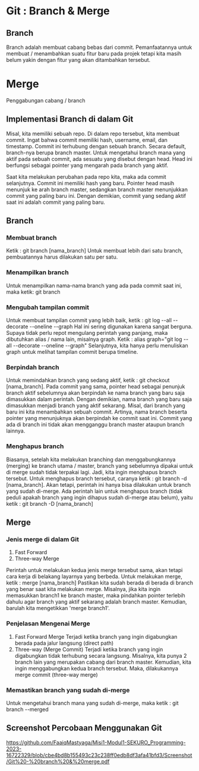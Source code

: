 # Git : Branch & Merge

## Branch
Branch adalah membuat cabang bebas dari commit. Pemanfaatannya untuk membuat / menambahkan suatu fitur baru pada projek tetapi kita masih belum yakin dengan fitur yang akan ditambahkan tersebut.

# Merge
Penggabungan cabang / branch

## Implementasi Branch di dalam Git
Misal, kita memiliki sebuah repo. Di dalam repo tersebut, kita membuat commit. Ingat bahwa commit memiliki hash, username, email, dan timestamp. Commit ini terhubung dengan sebuah branch. Secara default, branch-nya berupa branch master. Untuk mengetahui branch mana yang aktif pada sebuah commit, ada sesuatu yang disebut dengan head. Head ini berfungsi sebagai pointer yang mengarah pada branch yang aktif.

Saat kita melakukan perubahan pada repo kita, maka ada commit selanjutnya. Commit ini memiliki hash yang baru. Pointer head masih menunjuk ke arah branch master, sedangkan branch master menunjukkan commit yang paling baru ini. Dengan demikian, commit yang sedang aktif saat ini adalah commit yang paling baru. 

## Branch
### Membuat branch
Ketik : git branch [nama_branch]
Untuk membuat lebih dari satu branch, pembuatannya harus dilakukan satu per satu.

### Menampilkan branch
Untuk menampilkan nama-nama branch yang ada pada commit saat ini, maka ketik: git branch

### Mengubah tampilan commit
Untuk membuat tampilan commit yang lebih baik, ketik : git log --all --decorate --oneline --graph
Hal ini sering digunakan karena sangat berguna. Supaya tidak perlu repot mengulang perintah yang panjang, maka dibutuhkan alias / nama lain, misalnya graph.
Ketik : alias graph="git log --all --decorate --oneline --graph"
Selanjutnya, kita hanya perlu menuliskan graph untuk melihat tampilan commit berupa timeline.

### Berpindah branch
Untuk memindahkan branch yang sedang aktif, ketik : git checkout [nama_branch].
Pada commit yang sama, pointer head sebagai penunjuk branch aktif sebelumnya akan berpindah ke nama branch yang baru saja dimasukkan dalam perintah. Dengan demikian, nama branch yang baru saja dimasukkan menjadi branch yang aktif sekarang. Misal, dari branch yang baru ini kita menambahkan sebuah commit. Artinya, nama branch beserta pointer yang menunjuknya akan berpindah ke commit saat ini. Commit yang ada di branch ini tidak akan mengganggu branch master ataupun branch lainnya.

### Menghapus branch
Biasanya, setelah kita melakukan branching dan menggabungkannya (merging) ke branch utama / master, branch yang sebelumnya dipakai untuk di merge sudah tidak terpakai lagi. Jadi, kita ingin menghapus branch tersebut. Untuk menghapus branch tersebut, caranya ketik : git branch -d [nama_branch]. Akan tetapi, perintah ini hanya bisa dilakukan untuk branch yang sudah di-merge. Ada perintah lain untuk menghapus branch (tidak peduli apakah branch yang ingin dihapus sudah di-merge atau belum), yaitu ketik : git branch -D [nama_branch]

## Merge
### Jenis merge di dalam  Git
1. Fast Forward
2. Three-way Merge

Perintah untuk melakukan kedua jenis merge tersebut sama, akan tetapi cara kerja di belakang layarnya yang berbeda.
Untuk melakukan merge, ketik : merge [nama_branch]
Pastikan kita sudah berada di berada di branch yang benar saat kita melakukan merge. Misalnya, jika kita ingin memasukkan branch1 ke branch master, maka pindahkan pointer terlebih dahulu agar branch yang aktif sekarang adalah branch master. Kemudian, barulah kita mengetikkan 'merge branch1'.

### Penjelasan Mengenai Merge
1. Fast Forward Merge
Terjadi ketika branch yang ingin digabungkan berada pada jalur langsung (direct path)
2. Three-way (Merge Commit)
Terjadi ketika branch yang ingin digabungkan tidak terhubung secara langsung. Misalnya, kita punya 2 branch lain yang merupakan cabang dari branch master. Kemudian, kita ingin menggabungkan kedua branch tersebut. Maka, dilakukannya merge commit (three-way merge)

### Memastikan branch yang sudah di-merge
Untuk mengetahui branch mana yang sudah di-merge, maka ketik : git branch --merged

## Screenshot Percobaan Menggunakan Git
https://github.com/FaaiqMastyaga/Misi1-Modul1-SEKURO_Programming-2023-16722329/blob/cbe4bd8b155493c23c238ff0edb8df3afa41bfd3/Screenshot/Git%20-%20branch%20&%20merge.pdf
